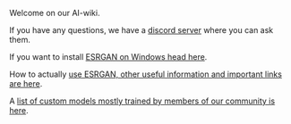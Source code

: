 Welcome on our AI-wiki.

If you have any questions, we have a [discord server](https://discord.gg/SxvYsgE) where you can ask them.

If you want to install [ESRGAN on Windows head here](https://github.com/alsa64/AI-wiki/wiki/Installing-ESRGAN-on-Windows).

How to actually [use ESRGAN, other useful information and important links are here](https://github.com/alsa64/AI-wiki/wiki/Using-ESRGAN,-Links-and-other-Information).

A [list of custom models mostly trained by members of our community is here](https://github.com/alsa64/AI-wiki/wiki/Model-Database).